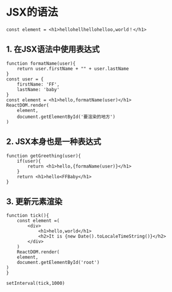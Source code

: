 # JSX的语法
    const element = <h1>hellohellhellohelloo,world！</h1>
## 1. 在JSX语法中使用表达式    
    function formatName(user){
        return user.firstName + "" + user.lastName
    }
    const user = {
        firstName: 'FF',
        lastName: 'baby'
    }
    const element = <h1>hello,formatName(user)</h1>
    ReactDOM.render(
        element,
        document.getElementById('要渲染的地方')
    )
## 2. JSX本身也是一种表达式
    function getGreething(user){
        if(user){
            return <h1>hello,{formaName(user)}</h1>
        }
        return <h1>hello<FFBaby</h1>
    }
## 3. 更新元素渲染
    function tick(){
        const element =(
            <div>
                <h1>hello,world</h1>
                <h2>It is {new Date().toLocaleTimeString()}</h2>
            </div> 
        )
        ReactDOM.render(
        element,
        document.getElementById('root')
    )
    }
    
    setInterval(tick,1000)